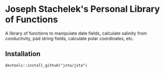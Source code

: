 # Joseph Stachelek's Personal Library of Functions

A library of functions to manipulate date fields, calculate
    salinity from conductivity, pad string fields,
    calculate polar coordinates, etc.

## Installation

`devtools::install_github("jsta/jsta")`
